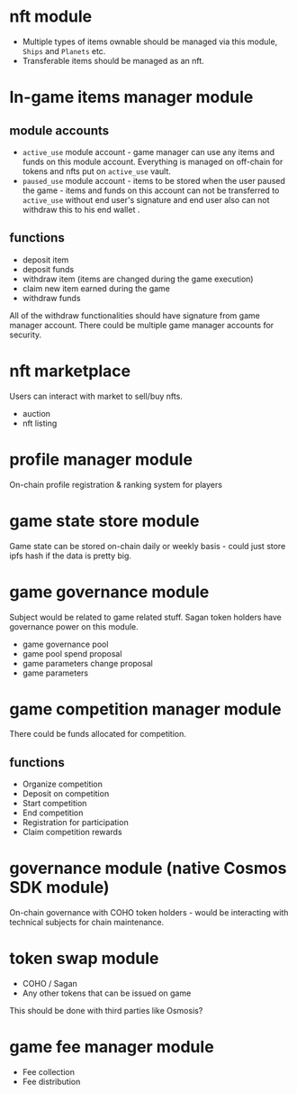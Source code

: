 # nft module

- Multiple types of items ownable should be managed via this module, `Ships` and `Planets` etc.
- Transferable items should be managed as an nft.

# In-game items manager module

## module accounts

- `active_use` module account - game manager can use any items and funds on this module account. Everything is managed on off-chain for tokens and nfts put on `active_use` vault.
- `paused_use` module account - items to be stored when the user paused the game - items and funds on this account can not be transferred to `active_use` without end user's signature and end user also can not withdraw this to his end wallet .

## functions

- deposit item
- deposit funds
- withdraw item (items are changed during the game execution)
- claim new item earned during the game
- withdraw funds

All of the withdraw functionalities should have signature from game manager account.
There could be multiple game manager accounts for security.

# nft marketplace

Users can interact with market to sell/buy nfts.

- auction
- nft listing

# profile manager module

On-chain profile registration & ranking system for players

# game state store module

Game state can be stored on-chain daily or weekly basis - could just store ipfs hash if the data is pretty big.

# game governance module

Subject would be related to game related stuff.
Sagan token holders have governance power on this module.

- game governance pool
- game pool spend proposal
- game parameters change proposal
- game parameters

# game competition manager module

There could be funds allocated for competition.

## functions

- Organize competition
- Deposit on competition
- Start competition
- End competition
- Registration for participation
- Claim competition rewards

# governance module (native Cosmos SDK module)

On-chain governance with COHO token holders - would be interacting with technical subjects for chain maintenance.

# token swap module

- COHO / Sagan
- Any other tokens that can be issued on game

This should be done with third parties like Osmosis?

# game fee manager module

- Fee collection
- Fee distribution
